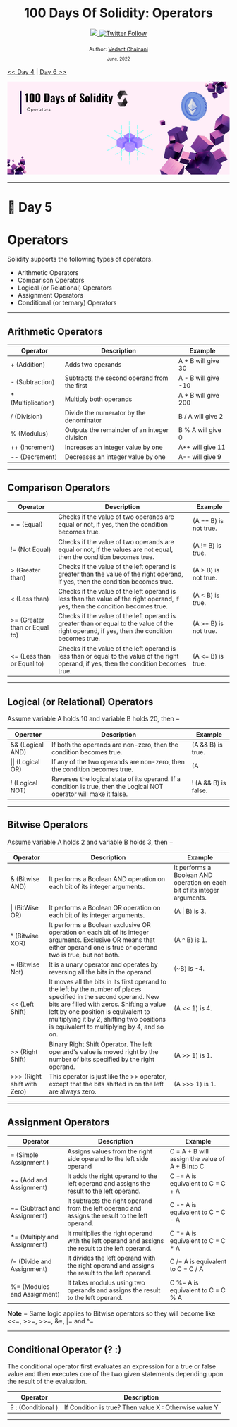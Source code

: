 <div align="center">
  <h1> 100 Days Of Solidity: Operators</h1>
  <a class="header-badge" target="_blank" href="https://dev.to/envoy_">
  <img src="https://img.shields.io/badge/dev.to-0A0A0A?style=for-the-badge&logo=devdotto&logoColor=white">
  </a>
  <a class="header-badge" target="_blank" href="https://twitter.com/Envoy_1084">
  <img alt="Twitter Follow" src="https://img.shields.io/twitter/follow/Envoy_1084?style=social">
  </a>

<sub>Author:
<a href="https://dev.to/envoy_" target="_blank">Vedant Chainani</a><br>
<small> June, 2022</small>
</sub>
</div>

[<< Day 4](../Day%204%20-%20Variables%20and%20Scopes/readme.md) | [Day 6 >>](../Day%206%20-%20Types/readme.md)

![Day X](./cover.png)

---

# 📔 Day 5


# Operators

Solidity supports the following types of operators.

- Arithmetic Operators
- Comparison Operators
- Logical (or Relational) Operators
- Assignment Operators
- Conditional (or ternary) Operators

---

## Arithmetic Operators

| Operator | Description | Example |
| -------- | ----------- | ------- |
|  + (Addition) |Adds two operands  | A + B will give 30 |
| - (Subtraction)  | Subtracts the second operand from the first | A - B will give -10 |
|  *  (Multiplication) | Multiply both operands | A * B will give 200 |
| / (Division) | Divide the numerator by the denominator  | B / A will give 2 |
| % (Modulus) | Outputs the remainder of an integer division | B % A will give 0 |
| ++ (Increment) | Increases an integer value by one | A++ will give 11 |
| -- (Decrement) | Decreases an integer value by one |  A-- will give 9 |

---

## Comparison Operators


| Operator | Description | Example |
| -------- | ----------- | ------- |
| = = (Equal) | Checks if the value of two operands are equal or not, if yes, then the condition becomes true. | (A == B) is not true. |
| != (Not Equal) | Checks if the value of two operands are equal or not, if the values are not equal, then the condition becomes true. | (A != B) is true. |
| > (Greater than) | Checks if the value of the left operand is greater than the value of the right operand, if yes, then the condition becomes true. |(A > B) is not true.  |
| < (Less than) | Checks if the value of the left operand is less than the value of the right operand, if yes, then the condition becomes true. | (A < B) is true. |
| >= (Greater than or Equal to) | Checks if the value of the left operand is greater than or equal to the value of the right operand, if yes, then the condition becomes true. | (A >= B) is not true. |
| <= (Less than or Equal to) | Checks if the value of the left operand is less than or equal to the value of the right operand, if yes, then the condition becomes true. | (A <= B) is true. |

---

## Logical (or Relational) Operators

Assume variable A holds 10 and variable B holds 20, then −

| Operator | Description | Example |
| -------- | ----------- | ------- |
| && (Logical AND) | If both the operands are non-zero, then the condition becomes true. | (A && B) is true. |
| \|\| (Logical OR) | If any of the two operands are non-zero, then the condition becomes true. | (A || B) is true. |
| ! (Logical NOT) | Reverses the logical state of its operand. If a condition is true, then the Logical NOT operator will make it false. |  ! (A && B) is false. |

---

## Bitwise Operators

Assume variable A holds 2 and variable B holds 3, then −

| Operator | Description | Example |
| -------- | ----------- | ------- |
| & (Bitwise AND) | It performs a Boolean AND operation on each bit of its integer arguments. | It performs a Boolean AND operation on each bit of its integer arguments. |
| \| (BitWise OR) |It performs a Boolean OR operation on each bit of its integer arguments.  |(A \| B) is 3.  |
| ^ (Bitwise XOR) | It performs a Boolean exclusive OR operation on each bit of its integer arguments. Exclusive OR means that either operand one is true or operand two is true, but not both. | (A ^ B) is 1. |
|~ (Bitwise Not)  | It is a unary operator and operates by reversing all the bits in the operand. | (~B) is -4. |
| << (Left Shift) | It moves all the bits in its first operand to the left by the number of places specified in the second operand. New bits are filled with zeros. Shifting a value left by one position is equivalent to multiplying it by 2, shifting two positions is equivalent to multiplying by 4, and so on. | (A << 1) is 4. |
| >> (Right Shift) | Binary Right Shift Operator. The left operand's value is moved right by the number of bits specified by the right operand. | (A >> 1) is 1. |
| >>> (Right shift with Zero) | This operator is just like the >> operator, except that the bits shifted in on the left are always zero. | (A >>> 1) is 1. |

---

## Assignment Operators

| Operator | Description | Example |
| -------- | ----------- | ------- |
| = (Simple Assignment ) | Assigns values from the right side operand to the left side operand | C = A + B will assign the value of A + B into C |
| += (Add and Assignment) | It adds the right operand to the left operand and assigns the result to the left operand. | C += A is equivalent to C = C + A |
| −= (Subtract and Assignment) |It subtracts the right operand from the left operand and assigns the result to the left operand.  | C -= A is equivalent to C = C - A |
| *= (Multiply and Assignment) |It multiplies the right operand with the left operand and assigns the result to the left operand.  | C *= A is equivalent to C = C * A |
| /= (Divide and Assignment) | It divides the left operand with the right operand and assigns the result to the left operand. | C /= A is equivalent to C = C / A |
| %= (Modules and Assignment) | It takes modulus using two operands and assigns the result to the left operand. | C %= A is equivalent to C = C % A |


**Note** − Same logic applies to Bitwise operators so they will become like <<=, >>=, >>=, &=, |= and ^=

---

## Conditional Operator (? :)

The conditional operator first evaluates an expression for a true or false value and then executes one of the two given statements depending upon the result of the evaluation.

| Operator | Description |
| -------- | ----------- | 
| ? : (Conditional ) | If Condition is true? Then value X : Otherwise value Y |

---